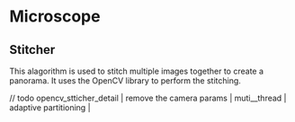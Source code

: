 # Microscope

## Stitcher

This alagorithm is used to stitch multiple images together to create a panorama. It uses the OpenCV library to perform the stitching.

// todo opencv_stticher_detail | remove the camera params | muti__thread | adaptive partitioning |